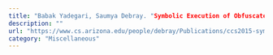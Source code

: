 ```yaml
---
title: "Babak Yadegari, Saumya Debray. "Symbolic Execution of Obfuscated Code""
description: ""
url: "https://www.cs.arizona.edu/people/debray/Publications/ccs2015-symbolic.pdf"
category: "Miscellaneous"
---
```

